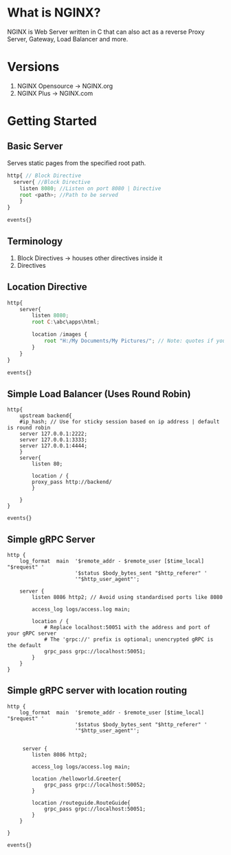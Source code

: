 # What is NGINX?
NGINX is Web Server written in C that can also act as a reverse Proxy Server, Gateway, Load Balancer and more.

# Versions
1. NGINX Opensource -> NGINX.org
2. NGINX Plus -> NGINX.com

# Getting Started

## Basic Server
Serves static pages from the specified root path.

```javascript
http{ // Block Directive
  server{ //Block Directive
    listen 8080; //Listen on port 8080 | Directive
    root <path>; //Path to be served
    }
}

events{}
```

## Terminology
1. Block Directives -> houses other directives inside it
2. Directives

## Location Directive

```javascript
http{
    server{
        listen 8080;
        root C:\abc\apps\html;

        location /images {
            root "H:/My Documents/My Pictures/"; // Note: quotes if you have space in your path
        }
    }
}

events{}
```

## Simple Load Balancer (Uses Round Robin)
```javscript
http{
    upstream backend{
    #ip_hash; // Use for sticky session based on ip address | default is round robin
    server 127.0.0.1:2222;
    server 127.0.0.1:3333;
    server 127.0.0.1:4444;
    }
    server{
        listen 80;
        
        location / {
        proxy_pass http://backend/
        }
        
    }
}

events{}
```

## Simple gRPC Server
```
http {
    log_format  main  '$remote_addr - $remote_user [$time_local] "$request" '
                      '$status $body_bytes_sent "$http_referer" '
                      '"$http_user_agent"';
 
    server {
        listen 8086 http2; // Avoid using standardised ports like 8080
 
        access_log logs/access.log main;
 
        location / {
            # Replace localhost:50051 with the address and port of your gRPC server
            # The 'grpc://' prefix is optional; unencrypted gRPC is the default
            grpc_pass grpc://localhost:50051;
        }
    }
}
```
## Simple gRPC server with location routing
```
http {
    log_format  main  '$remote_addr - $remote_user [$time_local] "$request" '
                      '$status $body_bytes_sent "$http_referer" '
                      '"$http_user_agent"';

    
     server {
        listen 8086 http2;
 
        access_log logs/access.log main;
 
        location /helloworld.Greeter{
            grpc_pass grpc://localhost:50052;
        }

        location /routeguide.RouteGuide{
            grpc_pass grpc://localhost:50051;
        }
    }
    
}

events{}
```
